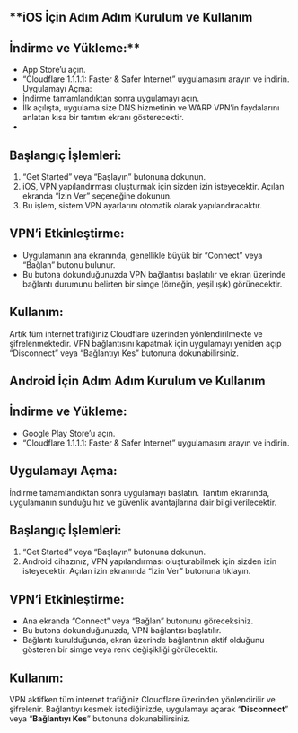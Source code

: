 ## **iOS İçin Adım Adım Kurulum ve Kullanım
## İndirme ve Yükleme:**

* App Store’u açın.
* “Cloudflare 1.1.1.1: Faster & Safer Internet” uygulamasını arayın ve indirin.
Uygulamayı Açma:
* İndirme tamamlandıktan sonra uygulamayı açın.
* İlk açılışta, uygulama size DNS hizmetinin ve WARP VPN’in faydalarını anlatan kısa bir tanıtım ekranı gösterecektir.
* 
## Başlangıç İşlemleri:

1. “Get Started” veya “Başlayın” butonuna dokunun.
1. iOS, VPN yapılandırması oluşturmak için sizden izin isteyecektir. Açılan ekranda “İzin Ver” seçeneğine dokunun.
1. Bu işlem, sistem VPN ayarlarını otomatik olarak yapılandıracaktır.

## VPN’i Etkinleştirme:

* Uygulamanın ana ekranında, genellikle büyük bir “Connect” veya “Bağlan” butonu bulunur.
* Bu butona dokunduğunuzda VPN bağlantısı başlatılır ve ekran üzerinde bağlantı durumunu belirten bir simge (örneğin, yeşil ışık) görünecektir.


## Kullanım:

Artık tüm internet trafiğiniz Cloudflare üzerinden yönlendirilmekte ve şifrelenmektedir.
VPN bağlantısını kapatmak için uygulamayı yeniden açıp “Disconnect” veya “Bağlantıyı Kes” butonuna dokunabilirsiniz.

## Android İçin Adım Adım Kurulum ve Kullanım
## İndirme ve Yükleme:

* Google Play Store’u açın.
* “Cloudflare 1.1.1.1: Faster & Safer Internet” uygulamasını arayın ve indirin.


## Uygulamayı Açma:

İndirme tamamlandıktan sonra uygulamayı başlatın.
Tanıtım ekranında, uygulamanın sunduğu hız ve güvenlik avantajlarına dair bilgi verilecektir.

## Başlangıç İşlemleri:

1. “Get Started” veya “Başlayın” butonuna dokunun.
1. Android cihazınız, VPN yapılandırması oluşturabilmek için sizden izin isteyecektir. Açılan izin ekranında “İzin Ver” butonuna tıklayın.

## VPN’i Etkinleştirme:

* Ana ekranda “Connect” veya “Bağlan” butonunu göreceksiniz.
* Bu butona dokunduğunuzda, VPN bağlantısı başlatılır.
* Bağlantı kurulduğunda, ekran üzerinde bağlantının aktif olduğunu gösteren bir simge veya renk değişikliği görülecektir.


## Kullanım:

VPN aktifken tüm internet trafiğiniz Cloudflare üzerinden yönlendirilir ve şifrelenir.
Bağlantıyı kesmek istediğinizde, uygulamayı açarak “**Disconnect**” veya “**Bağlantıyı Kes**” butonuna dokunabilirsiniz.
